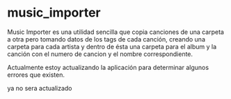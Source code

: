 music_importer
==============

Music Importer es una utilidad sencilla que copia canciones de una carpeta a otra pero tomando datos de los tags de cada canción, creando una carpeta para cada artista y dentro de ésta una carpeta para el album y la canción con el numero de cancion y el nombre correspondiente.

Actualmente estoy actualizando la aplicación para determinar algunos errores que existen.

ya no sera actualizado

